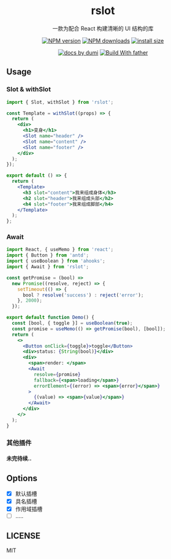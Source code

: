 <div align="center">

<h1>rslot</h1>

一款为配合 React 构建清晰的 UI 结构的库

<!-- SHIELD GROUP -->

[![NPM version][npm-image]][npm-url] [![NPM downloads][download-image]][download-url] [![install size][npm-size]][npm-size-url]

[![ docs by dumi][dumi-url]](https://d.umijs.org/) [![Build With father][father-url]](https://github.com/umijs/father/)

<!-- umi url -->

[dumi-url]: https://img.shields.io/badge/docs%20by-dumi-blue
[father-url]: https://img.shields.io/badge/build%20with-father-028fe4.svg

<!-- npm url -->

[npm-image]: https://img.shields.io/npm/v/rslot.svg?style=flat-square&color=deepgreen&label=latest
[npm-url]: https://npmjs.org/package/rslot
[npm-size]: https://img.shields.io/bundlephobia/minzip/rslot?color=deepgreen&label=gizpped%20size&style=flat-square
[npm-size-url]: https://packagephobia.com/result?p=rslot

<!-- Github CI -->

[download-image]: https://img.shields.io/npm/dm/rslot.svg?style=flat-square
[download-url]: https://npmjs.org/package/rslot

</div>

## Usage

### Slot & withSlot

```jsx
import { Slot, withSlot } from 'rslot';

const Template = withSlot((props) => {
  return (
    <div>
      <h1>变身</h1>
      <Slot name="header" />
      <Slot name="content" />
      <Slot name="footer" />
    </div>
  );
});

export default () => {
  return (
    <Template>
      <h3 slot="content">我来组成身体</h3>
      <h2 slot="header">我来组成头部</h2>
      <h4 slot="footer">我来组成脚部</h4>
    </Template>
  );
};
```

### Await

```jsx
import React, { useMemo } from 'react';
import { Button } from 'antd';
import { useBoolean } from 'ahooks';
import { Await } from 'rslot';

const getPromise = (bool) =>
  new Promise((resolve, reject) => {
    setTimeout(() => {
      bool ? resolve('success') : reject('error');
    }, 2000);
  });

export default function Demo() {
  const [bool, { toggle }] = useBoolean(true);
  const promise = useMemo(() => getPromise(bool), [bool]);
  return (
    <>
      <Button onClick={toggle}>toggle</Button>
      <div>status: {String(bool)}</div>
      <div>
        <span>render: </span>
        <Await
          resolve={promise}
          fallback={<span>loading</span>}
          errorElement={(error) => <span>{error}</span>}
        >
          {(value) => <span>{value}</span>}
        </Await>
      </div>
    </>
  );
}
```

### 其他插件

#### 未完待续..

## Options

- [x] 默认插槽
- [x] 具名插槽
- [x] 作用域插槽
- [ ] .....

## LICENSE

MIT
